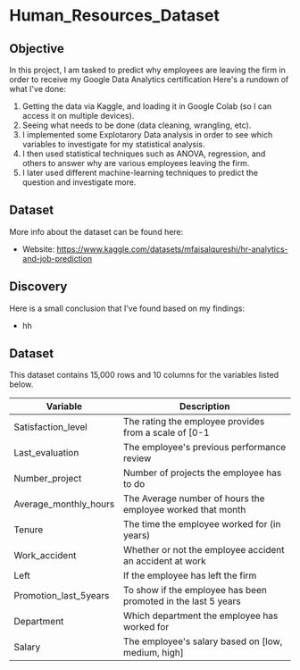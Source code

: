 # Human_Resources_Dataset


## Objective

In this project, I am tasked to predict why employees are leaving the firm in order to receive my Google Data Analytics certification Here's a rundown of what I've done:
1. Getting the data via Kaggle, and loading it in Google Colab (so I can access it on multiple devices).
2. Seeing what needs to be done (data cleaning, wrangling, etc).
3. I implemented some Explotarory Data analysis in order to see which variables to investigate for my statistical analysis. 
4. I then used statistical techniques such as ANOVA, regression, and others to answer why are various employees leaving the firm.
5. I later used different machine-learning techniques to predict the question and investigate more.

## Dataset
More info about the dataset can be found here:
- Website: https://www.kaggle.com/datasets/mfaisalqureshi/hr-analytics-and-job-prediction

## Discovery

Here is a small conclusion that I've found based on my findings:
- hh

## Dataset

This dataset contains 15,000 rows and 10 columns for the variables listed below. 

Variable  |Description |
-----|-----|
Satisfaction_level|The rating the employee provides from a scale of [0-1|
Last_evaluation| The employee's previous performance review |
Number_project|Number of projects the employee has to do|
Average_monthly_hours	|The Average number of hours the employee worked that month|
Tenure|The time the employee worked for (in years)
Work_accident|Whether or not the employee accident an accident at work
Left|If the employee has left the firm
Promotion_last_5years	|To show if the employee has been promoted in the last 5 years
Department|Which department the employee has worked for 
Salary|The employee's salary based on [low, medium, high]
